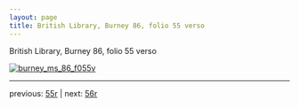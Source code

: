 ```yaml
---
layout: page
title: British Library, Burney 86, folio 55 verso
---
```


British Library, Burney 86, folio 55 verso

[![burney_ms_86_f055v](http://www.homermultitext.org/iipsrv?IIIF=/project/homer/pyramidal/deepzoom/bl/burney86imgs/v1/burney_ms_86_f055v.tif/full/800,/0/default.jpg)](http://www.homermultitext.org/ict2/?urn=urn:cite2:bl:burney86imgs.v1:burney_ms_86_f055v) 

---

previous:  [55r](../55r/) | next: [56r](../56r/)